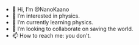 - 👋 Hi, I’m @NanoKaano
- 👀 I’m interested in physics. 
- 🌱 I’m currently learning physics.
- 💞️ I’m looking to collaborate on saving the world.
- 📫 How to reach me: you don't.

<!---
NanoKaano/NanoKaano is a ✨ special ✨ repository because its `README.md` (this file) appears on your GitHub profile.
You can click the Preview link to take a look at your changes.
--->
